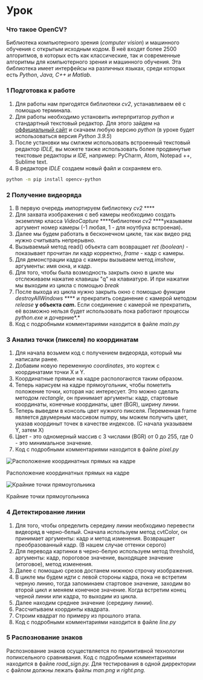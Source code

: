 # Урок

### Что такое OpenCV?

Библиотека компьютерного зрения (*computer vision*) и машинного обучения с открытым исходным кодом. В неё входят более 2500 алгоритмов, в которых есть как классические, так и современные алгоритмы для компьютерного зрения и машинного обучения. Эта библиотека имеет интерфейсы на различных языках, среди которых есть *Python*, *Java, C++ и Matlab*.

### 1 Подготовка к работе

1. Для работы нам пригодятся библиотеки *cv2*, устанавливаем её с помощью терминала.
2. Для работы необходимо установить интерпритатор *python* и стандартный текстовый редактор. Для этого зайдем на [оффициальный сайт](https://www.python.org/) и скачаем любую версию *python* (в уроке будет использоваться версия *Python 3.9.5*)
3. После установки мы смлжем использовать встроенный текстовый редактор *IDLE,* вы можете также использовать более продвинутые текстовые редакторы и *IDE,* например: PyCharm, Atom, Notepad ++, Sublime text.
4. В редакторе *IDLE* создаем новый файл и сохраняем его.

```bash
python -m pip install opencv-python
```

### 2 Получение видеоряда

1. В первую очередь импортируем библиотеку *cv2* ****
2. Для захвата изображения с веб камеры необходимо создать экземпляр класса *VideoCapture* ****библиотеки *cv2*  ****указываем аргумент номер камеры (-1 любая, 1 - для ноутбука встроеная)**.** 
3. Далее мы будем работать в бесконечном цикле, так как видео ряд нужно считывать непрерывно.
4. Вызываемый метод read() объекта cam возвращает *ret (boolean)* - показывает прочитан ли кадр корректно, *frame* - кадр с камеры.
5. Для демонстрации кадра с камеры вызываем метод *imshow*, аргументы: имя окна, и кадр. 
6. Для того, чтобы была возмодность закрыть окно в цикле мы отслеживаем нажатие клавишы "q" на клавиатуре. И при нажатии мы выходим из цикла с помощью *break*
7. После выхода из цикла нужно закрыть окно с помощью функции *destroyAllWindows* **** и прекратить соединение с камерой методом *release* ****у объекта *cam***.** Если соединение с камерой не прекратить, её возможно нельзя будет использовать пока работают процессы *python.exe* и дочерние*.*
8. Код с подробными комментариями находится в файле *main.py*

### 3 Анализ точки (пикселя) по координатам

1. Для начала возьмем код с получением видеоряда, который мы написали ранее.
2. Добавим новую переменную *coordinates*, это кортеж с координатами точки X и Y.
3. Координатные прямые на кадре распологаются таким образом.
4. Теперь нарисуем на кадре прямоугольник, чтобы пометить положение точки, которая нас интересует. Это можно сделать методом *rectangle*, он принимает аргументы: кадр, стартовые координаты, конечные координаты, цвет (BGR), ширину линии.
5. Теперь выведем в консоль цвет нужного пикселя. Переменная frame является двумерным массивом numpy, мы можем получить цвет, указав координыт точек в качестве индексов. (С начала указываем Y, затем X)
6. Цвет - это одномерный массив с 3 числами (BGR) от 0 до 255, где 0 - это минимальное значение.
7. Код с подробными комментариями находится в файле *pixel.py*

![Расположение координатных прямых на кадре](Leeson_pic/Untitled.png)

Расположение координатных прямых на кадре

![Крайние точки прямоугольника](Lesson_pic/Untitled%201.png)

Крайние точки прямоугольника

### 4 Детектирование линии

1. Для того, чтобы определить середину линии необходимо перевести видеоряд в черно-белый. Сначала используем метод cvtColor, он принимает аргументы: кадр и метод изменения. Возвращает преобразованный кадр.  (В нашем случае оттенки серого)
2. Для перевода картинки в черно-белую используем метод threshold, аргументы: кадр, пороговое значение, выходящее значение (итоговое), метод изменения.
3. Далее с помощью срезов достанем нижнюю строчку изображения.
4. В цикле мы будем идти с левой стороны кадра, пока не встретим черную линию, тогда запоминаем стартовое значение, заходим во второй цикл и меняем конечное значение.
Когда встретим конец черной линии или кадра, то выходим из цикла.
5. Далее находим среднее значение (середину линии).
6. Рассчитываем координты квадрата.
7. Строим квадрат по примеру из прошлого этапа.
8. Код с подробными комментариями находится в файле *line.py*

### 5 Распознование знаков

Распознование знаков осуществляется по примитивной технологии попиксельного сравнивания. Код с подробными комментариями находится в файле *road_sign.py.* Для тестирования в одной дирректории с файлом должны лежать файлы *man.png* и *right.png.*
